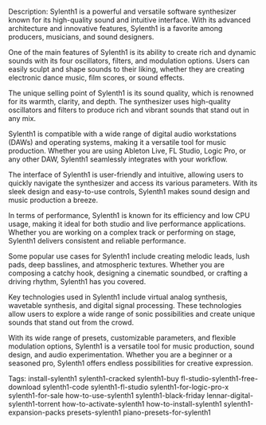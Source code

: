 Description:
Sylenth1 is a powerful and versatile software synthesizer known for its high-quality sound and intuitive interface. With its advanced architecture and innovative features, Sylenth1 is a favorite among producers, musicians, and sound designers.

One of the main features of Sylenth1 is its ability to create rich and dynamic sounds with its four oscillators, filters, and modulation options. Users can easily sculpt and shape sounds to their liking, whether they are creating electronic dance music, film scores, or sound effects.

The unique selling point of Sylenth1 is its sound quality, which is renowned for its warmth, clarity, and depth. The synthesizer uses high-quality oscillators and filters to produce rich and vibrant sounds that stand out in any mix.

Sylenth1 is compatible with a wide range of digital audio workstations (DAWs) and operating systems, making it a versatile tool for music production. Whether you are using Ableton Live, FL Studio, Logic Pro, or any other DAW, Sylenth1 seamlessly integrates with your workflow.

The interface of Sylenth1 is user-friendly and intuitive, allowing users to quickly navigate the synthesizer and access its various parameters. With its sleek design and easy-to-use controls, Sylenth1 makes sound design and music production a breeze.

In terms of performance, Sylenth1 is known for its efficiency and low CPU usage, making it ideal for both studio and live performance applications. Whether you are working on a complex track or performing on stage, Sylenth1 delivers consistent and reliable performance.

Some popular use cases for Sylenth1 include creating melodic leads, lush pads, deep basslines, and atmospheric textures. Whether you are composing a catchy hook, designing a cinematic soundbed, or crafting a driving rhythm, Sylenth1 has you covered.

Key technologies used in Sylenth1 include virtual analog synthesis, wavetable synthesis, and digital signal processing. These technologies allow users to explore a wide range of sonic possibilities and create unique sounds that stand out from the crowd.

With its wide range of presets, customizable parameters, and flexible modulation options, Sylenth1 is a versatile tool for music production, sound design, and audio experimentation. Whether you are a beginner or a seasoned pro, Sylenth1 offers endless possibilities for creative expression.




Tags:
install-sylenth1 sylenth1-cracked sylenth1-buy fl-studio-sylenth1-free-download sylenth1-code sylenth1-fl-studio sylenth1-for-logic-pro-x sylenth1-for-sale how-to-use-sylenth1 sylenth1-black-friday lennar-digital-sylenth1-torrent how-to-activate-sylenth1 how-to-install-sylenth1 sylenth1-expansion-packs presets-sylenth1 piano-presets-for-sylenth1